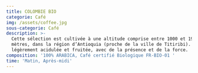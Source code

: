 ```yaml
---
title: COLOMBIE BIO
categorie: Café
img: /assets/coffee.jpg
sous-categorie: Café
description: >-
  Cette sélection est cultivée à une altitude comprise entre 1000 et 1900
  mètres, dans la région d’Antioquia (proche de la ville de Titiribi). Une tasse
  légèrement acidulée et fruitée, avec de la présence et de la force.
composition: '100% ARABICA, Café certifié Biologique FR-BIO-01 '
time: 'Matin, Après-midi'
---
```



